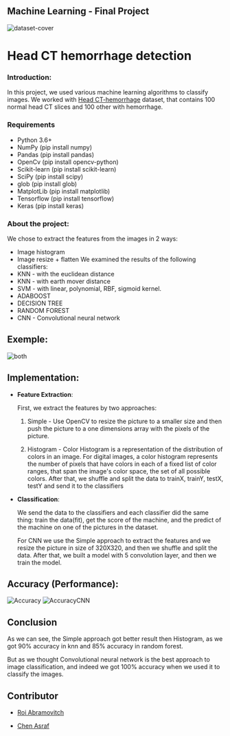 
## Machine Learning - Final Project

![dataset-cover](https://user-images.githubusercontent.com/44756354/88648428-a697df00-d0cf-11ea-979e-7010b14c7fa9.jpg)
# Head CT hemorrhage detection

### Introduction:
In this project, we used various machine learning algorithms to classify images.
We worked with [Head CT-hemorrhage](https://www.kaggle.com/felipekitamura/head-ct-hemorrhage/?select=head_ct) dataset, that contains 100 normal head CT slices and 100 other with hemorrhage.

### Requirements
* Python 3.6+
* NumPy (pip install numpy)
* Pandas (pip install pandas)
* OpenCv (pip install opencv-python)
* Scikit-learn (pip install scikit-learn)
* SciPy (pip install scipy)
* glob (pip install glob)
* MatplotLib (pip install matplotlib)
* Tensorflow (pip install tensorflow)
* Keras (pip install keras)
### About the project:
We chose to extract the features from the images in 2 ways: 
* Image histogram
* Image resize + flatten
We examined the results of the following classifiers:
* KNN - with the euclidean distance                      
* KNN - with earth mover distance            
* SVM - with linear, polynomial, RBF, sigmoid kernel.  
* ADABOOST
* DECISION TREE
* RANDOM FOREST
* CNN - Convolutional neural network

## Exemple:
![both](https://user-images.githubusercontent.com/44756354/88721518-3faa1280-d12f-11ea-8ddb-9ed9ba3aa8d2.png)


## Implementation:
- **Feature Extraction**: 

  First, we extract the features by two approaches:

  1) Simple - Use OpenCV to resize the picture to a smaller size and then push the picture to a one dimensions array with the pixels of the picture.
  
  2) Histogram - Color Histogram is a representation of the distribution of colors in an image. For digital images, a color histogram represents the number of pixels that                         have colors in each of a fixed list of color ranges, that span the image's color space, the set of all possible colors.
  After that, we shuffle and split the data to trainX, trainY, testX, testY and send it to the classifiers
  
- **Classification**:
    
    We send the data to the classifiers and each classifier did the same thing: train the data(fit), get the score of the machine, and the predict of the machine on one of the       pictures in the dataset.
    
   For CNN we use the Simple approach to extract the features and we resize the picture in size of 320X320, and then we shuffle and split the data.                                  After that, we built a model with 5 convolution layer, and then we train the model.
    
## Accuracy (Performance):

   ![Accuracy](https://user-images.githubusercontent.com/44756354/88837833-58730080-d1e1-11ea-8ea1-e31953694850.png)
   ![AccuracyCNN](https://user-images.githubusercontent.com/44756354/88838146-cd463a80-d1e1-11ea-89a0-956b01683913.png)

## Conclusion

   As we can see, the Simple approach got better result then Histogram, as we got 90% accuracy in knn and 85% accuracy in random forest.
   
   But as we thought Convolutional neural network is the best approach to image classification, and indeed we got 100% accuracy when we used it to classify the images.


## Contributor

* [Roi Abramovitch](https://www.linkedin.com/in/roi-abramovitch-04b62821/)

* [Chen Asraf](https://www.linkedin.com/in/chen-asaraf/)
